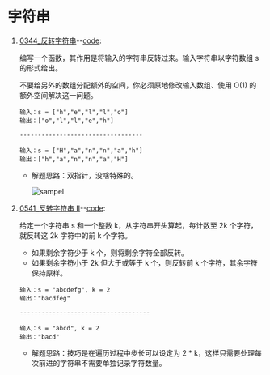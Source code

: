 # 字符串

1. [0344\_反转字符串](https://leetcode.cn/problems/reverse-string/description/)--[code](./0344_ReverseString.cpp):

   编写一个函数，其作用是将输入的字符串反转过来。输入字符串以字符数组 s 的形式给出。

   不要给另外的数组分配额外的空间，你必须原地修改输入数组、使用 O(1) 的额外空间解决这一问题。

   ```text
   输入：s = ["h","e","l","l","o"]
   输出：["o","l","l","e","h"]

   ----------------------------------

   输入：s = ["H","a","n","n","a","h"]
   输出：["h","a","n","n","a","H"]
   ```

   - 解题思路：双指针，没啥特殊的。

     ![sampel](https://code-thinking.cdn.bcebos.com/gifs/344.%E5%8F%8D%E8%BD%AC%E5%AD%97%E7%AC%A6%E4%B8%B2.gif)

2. [0541\_反转字符串 II](https://leetcode.cn/problems/reverse-string-ii/)--[code](./0541_ReverseStringII.cpp):

   给定一个字符串 s 和一个整数 k，从字符串开头算起，每计数至 2k 个字符，就反转这 2k 字符中的前 k 个字符。

   - 如果剩余字符少于 k 个，则将剩余字符全部反转。
   - 如果剩余字符小于 2k 但大于或等于 k 个，则反转前 k 个字符，其余字符保持原样。

   ```test
   输入：s = "abcdefg", k = 2
   输出："bacdfeg"

   ------------------------------------

   输入：s = "abcd", k = 2
   输出："bacd"
   ```

   - 解题思路：技巧是在遍历过程中步长可以设定为 2 \* k，这样只需要处理每次前进的字符串不需要单独记录字符数量。
